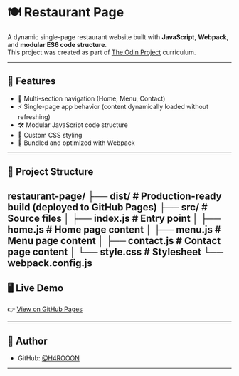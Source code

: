 # 🍽️ Restaurant Page

A dynamic single-page restaurant website built with **JavaScript**, **Webpack**, and **modular ES6 code structure**.  
This project was created as part of [The Odin Project](https://www.theodinproject.com/) curriculum.

---

## 🚀 Features
- 📖 Multi-section navigation (Home, Menu, Contact)  
- ⚡ Single-page app behavior (content dynamically loaded without refreshing)  
- 🛠️ Modular JavaScript code structure  
- 🎨 Custom CSS styling  
- 🔧 Bundled and optimized with Webpack  

---

## 📂 Project Structure
restaurant-page/
├── dist/ # Production-ready build (deployed to GitHub Pages)
├── src/ # Source files
│ ├── index.js # Entry point
│ ├── home.js # Home page content
│ ├── menu.js # Menu page content
│ ├── contact.js # Contact page content
│ └── style.css # Stylesheet
└── webpack.config.js
---

## 🖥️ Live Demo
👉 [View on GitHub Pages](https://H4ROOON.github.io/restaurant-page)

---

## 👤 Author
- GitHub: [@H4ROOON](https://github.com/H4ROOON)  
---
